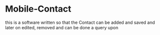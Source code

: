 # Mobile-Contact
this  is a software written so that the Contact can be added and saved and later on edited, removed and can be done a query upon

